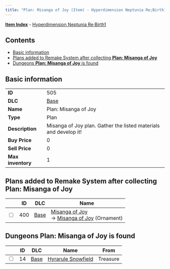 ```yaml
---
title: "Plan: Misanga of Joy (Item) - Hyperdimension Neptunia Re;Birth1"
---
```


[**Item Index**](/neptunia/rb1/item/index.html) - [Hyperdimension Neptunia Re;Birth1](/neptunia/rb1)

## Contents

- [Basic information](#basic-information)
- [Plans added to Remake System after collecting **Plan: Misanga of Joy**](#plans-added-to-remake-system-after-collecting-plan-misanga-of-joy)
- [Dungeons **Plan: Misanga of Joy** is found](#dungeons-plan-misanga-of-joy-is-found)

## Basic information

|   |   |
| -- | -- |
| **ID** | 505 |
| **DLC** | [Base](/neptunia/rb1/dlc/1-base.html) |
| **Name** | Plan: Misanga of Joy |
| **Type** | Plan |
| **Description** | Misanga of Joy plan. Gather the listed materials and develop it! |
| **Buy Price** | 0 |
| **Sell Price** | 0 |
| **Max inventory** | 1 |

## Plans added to Remake System after collecting **Plan: Misanga of Joy**

|    | ID | DLC | Name |
| -- | -- | --- | ---- |
| <input type="checkbox" id="rb1-remake-1-400" class="trackbox" /> | 400 | [Base](/neptunia/rb1/dlc/1-base.html) | [Misanga of Joy](/neptunia/rb1/remake/1-400-misanga-of-joy.html)<br />→ [Misanga of Joy](/neptunia/rb1/item/1-2726-misanga-of-joy.html) (Ornament) |

## Dungeons **Plan: Misanga of Joy** is found

|    | ID | DLC | Name | From |
| -- | -- | --- | ---- | ---- |
| <input type="checkbox" id="rb1-dungeon-1-14" class="trackbox" /> | 14 | [Base](/neptunia/rb1/dlc/1-base.html) | [Hyrarule Snowfield](/neptunia/rb1/dungeon/1-14-hyrarule-snowfield.html) | Treasure |